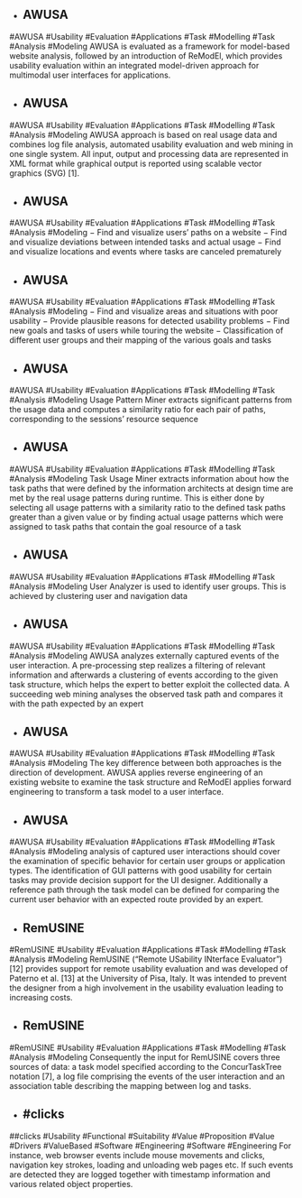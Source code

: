 - ## AWUSA
#AWUSA #Usability #Evaluation #Applications #Task #Modelling #Task #Analysis  #Modeling 
AWUSA is evaluated as a framework for model-based website analysis,  followed by an introduction of ReModEl, which provides usability evaluation within  an integrated model-driven approach for multimodal user interfaces for applications.

- ## AWUSA
#AWUSA #Usability #Evaluation #Applications #Task #Modelling #Task #Analysis  #Modeling 
AWUSA  approach is based on real usage data and combines log file analysis, automated  usability evaluation and web mining in one single system. All input, output and  processing data are represented in XML format while graphical output is reported  using scalable vector graphics (SVG) [1].

- ## AWUSA
#AWUSA #Usability #Evaluation #Applications #Task #Modelling #Task #Analysis  #Modeling 
− Find and visualize users’ paths on a website  − Find and visualize deviations between intended tasks and actual usage  − Find and visualize locations and events where tasks are canceled prematurely

- ## AWUSA
#AWUSA #Usability #Evaluation #Applications #Task #Modelling #Task #Analysis  #Modeling 
− Find and visualize areas and situations with poor usability  − Provide plausible reasons for detected usability problems  − Find new goals and tasks of users while touring the website  − Classification of different user groups and their mapping of the various goals and  tasks

- ## AWUSA
#AWUSA #Usability #Evaluation #Applications #Task #Modelling #Task #Analysis  #Modeling 
Usage Pattern Miner extracts significant patterns from the usage data and  computes a similarity ratio for each pair of paths, corresponding to the sessions’  resource sequence

- ## AWUSA
#AWUSA #Usability #Evaluation #Applications #Task #Modelling #Task #Analysis  #Modeling 
Task Usage Miner extracts information about how the task paths that were  defined by the information architects at design time are met by the real usage patterns  during runtime. This is either done by selecting all usage patterns with a similarity  ratio to the defined task paths greater than a given value or by finding actual usage  patterns which were assigned to task paths that contain the goal resource of a task

- ## AWUSA
#AWUSA #Usability #Evaluation #Applications #Task #Modelling #Task #Analysis  #Modeling 
User Analyzer is used to identify user groups. This is achieved by clustering  user and navigation data

- ## AWUSA
#AWUSA #Usability #Evaluation #Applications #Task #Modelling #Task #Analysis  #Modeling 
AWUSA analyzes externally  captured events of the user interaction. A pre-processing step realizes a filtering of  relevant information and afterwards a clustering of events according to the given task  structure, which helps the expert to better exploit the collected data. A succeeding  web mining analyses the observed task path and compares it with the path expected  by an expert

- ## AWUSA
#AWUSA #Usability #Evaluation #Applications #Task #Modelling #Task #Analysis  #Modeling 
The key difference between both approaches is the  direction of development. AWUSA applies reverse engineering of an existing website  to examine the task structure and ReModEl applies forward engineering to transform  a task model to a user interface.

- ## AWUSA
#AWUSA #Usability #Evaluation #Applications #Task #Modelling #Task #Analysis  #Modeling 
analysis of captured user interactions should cover the examination of  specific behavior for certain user groups or application types. The identification of  GUI patterns with good usability for certain tasks may provide decision support for  the UI designer. Additionally a reference path through the task model can be  defined for comparing the current user behavior with an expected route provided by  an expert.

- ## RemUSINE
#RemUSINE #Usability #Evaluation #Applications #Task #Modelling #Task #Analysis  #Modeling 
RemUSINE (“Remote USability INterface Evaluator”) [12] provides support for  remote usability evaluation and was developed of Paterno et al. [13] at the University  of Pisa, Italy. It was intended to prevent the designer from a high involvement in the  usability evaluation leading to increasing costs.

- ## RemUSINE
#RemUSINE #Usability #Evaluation #Applications #Task #Modelling #Task #Analysis  #Modeling 
Consequently the input for RemUSINE covers three sources of data: a task model  specified according to the ConcurTaskTree notation [7], a log file comprising the  events of the user interaction and an association table describing the mapping between  log and tasks.

- ## #clicks
##clicks #Usability #Functional #Suitability #Value #Proposition #Value #Drivers #ValueBased #Software #Engineering #Software #Engineering 
For instance, web browser events include  mouse movements and clicks, navigation key strokes, loading and unloading web  pages etc. If such events are detected they are logged together with timestamp  information and various related object properties.

